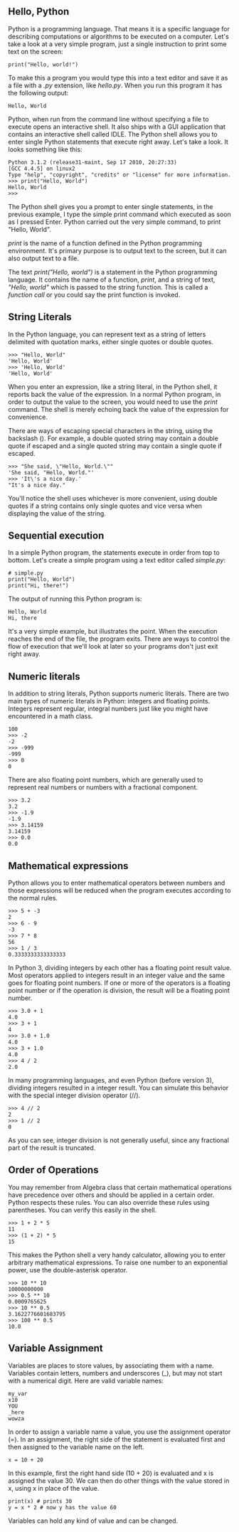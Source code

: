 Hello, Python
-------------

Python is a programming language. That means it is a specific language
for describing computations or algorithms to be executed on a computer.
  Let's take a look at a very simple program, just a single instruction
  to print some text on the screen:

    print("Hello, world!")

To make this a program you would type this into a text editor and save
it as a file with a *.py* extension, like *hello.py*. When you run this
program it has the following output:

    Hello, World

Python, when run from the command line without specifying a file to
execute opens an interactive shell. It also ships with a GUI application
that contains an interactive shell called IDLE. The Python shell allows
you to enter single Python statements that execute right away. Let's
take a look. It looks something like this:

    Python 3.1.2 (release31-maint, Sep 17 2010, 20:27:33) 
    [GCC 4.4.5] on linux2
    Type "help", "copyright", "credits" or "license" for more information.
    >>> print("Hello, World")
    Hello, World
    >>> 

The Python shell gives you a prompt to enter single statements, in the
previous example, I type the simple print command which executed as
soon as I pressed Enter. Python carried out the very simple command, to
print "Hello, World".

*print* is the name of a function defined in the Python programming
environment. It's primary purpose is to output text to the screen, but
it can also output text to a file.

The text *print("Hello, world")* is a statement in the Python
programming language. It contains the name of a function, *print*, and a
string of text, *"Hello, world"* which is passed to the string function.
This is called a *function call* or you could say the print function is
invoked.

String Literals
---------------

In the Python language, you can represent text as a string of letters
delimited with quotation marks, either single quotes or double quotes.

    >>> "Hello, World"
    'Hello, World'
    >>> 'Hello, World'
    'Hello, World'

When you enter an expression, like a string literal, in the Python
shell, it reports back the value of the expression. In a normal Python
program, in order to output the value to the screen, you would need to
use the *print* command. The shell is merely echoing back the value of
the expression for convenience.

There are ways of escaping special characters in the string, using the
backslash (\). For example, a double quoted string may contain a double
quote if escaped and a single quoted string may contain a single quote
if escaped.

    >>> "She said, \"Hello, World.\""
    'She said, "Hello, World."'
    >>> 'It\'s a nice day.'
    "It's a nice day."

You'll notice the shell uses whichever is more convenient, using double
quotes if a string contains only single quotes and vice versa when
displaying the value of the string.

Sequential execution
--------------------

In a simple Python program, the statements execute in order from top to
bottom. Let's create a simple program using a text editor called
*simple.py*:

    # simple.py
    print("Hello, World")
    print("Hi, there!")

The output of running this Python program is:

    Hello, World
    Hi, there

It's a very simple example, but illustrates the point. When the
execution reaches the end of the file, the program exits. There are ways
to control the flow of execution that we'll look at later so your
programs don't just exit right away.

Numeric literals
----------------

In addition to string literals, Python supports numeric literals. There
are two main types of numeric literals in Python: integers and floating
points. Integers represent regular, integral numbers just like you might
have encountered in a math class.

    100
    >>> -2
    -2
    >>> -999
    -999
    >>> 0
    0

There are also floating point numbers, which are generally used to
represent real numbers or numbers with a fractional component.

    >>> 3.2
    3.2
    >>> -1.9
    -1.9
    >>> 3.14159
    3.14159
    >>> 0.0
    0.0

Mathematical expressions
------------------------

Python allows you to enter mathematical operators between numbers and
those expressions will be reduced when the program executes according to
the normal rules.

    >>> 5 + -3
    2
    >>> 6 - 9
    -3
    >>> 7 * 8
    56
    >>> 1 / 3
    0.3333333333333333

In Python 3, dividing integers by each other has a floating point result
value. Most operators applied to integers result in an integer value and
the same goes for floating point numbers. If one or more of the
operators is a floating point number or if the operation is division, the
result will be a floating point number.

    >>> 3.0 + 1
    4.0
    >>> 3 + 1
    4
    >>> 3.0 + 1.0
    4.0
    >>> 3 + 1.0
    4.0
    >>> 4 / 2
    2.0

In many programming languages, and even Python (before version 3),
dividing integers resulted in a integer result. You can simulate this
behavior with the special integer division operator (//).

    >>> 4 // 2
    2
    >>> 1 // 2
    0

As you can see, integer division is not generally useful, since any
fractional part of the result is truncated.

Order of Operations
-------------------

You may remember from Algebra class that certain mathematical operations
have precedence over others and should be applied in a certain order.
Python respects these rules. You can also override these rules using
parentheses. You can verify this easily in the shell.

    >>> 1 + 2 * 5
    11
    >>> (1 + 2) * 5
    15

This makes the Python shell a very handy calculator, allowing you to
enter arbitrary mathematical expressions. To raise one number to an
exponential power, use the double-asterisk operator.

    >>> 10 ** 10
    10000000000
    >>> 0.5 ** 10
    0.0009765625
    >>> 10 ** 0.5
    3.1622776601683795
    >>> 100 ** 0.5
    10.0

Variable Assignment
-------------------

Variables are places to store values, by associating them with a name.
Variables contain letters, numbers and underscores (&#95;), but may not
start with a numerical digit. Here are valid variable names:

    my_var
    x10
    YOU
    _here
    wowza

In order to assign a variable name a value, you use the assignment
operator (=). In an assignment, the right side of the statement is
evaluated first and then assigned to the variable name on the left.

    x = 10 + 20

In this example, first the right hand side (10 + 20) is evaluated and x
is assigned the value 30. We can then do other things with the value
stored in x, using x in place of the value.

    print(x) # prints 30
    y = x * 2 # now y has the value 60

Variables can hold any kind of value and can be changed.
